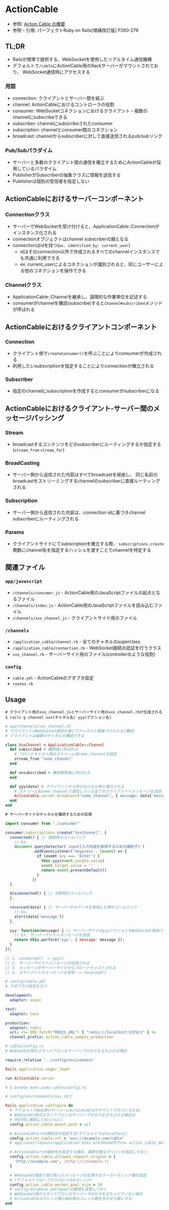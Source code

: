 # ActionCable
- 参照: [Action Cable の概要](https://railsguides.jp/action_cable_overview.html)
- 参照・引用: パーフェクトRuby on Rails[増補改訂版] P260-276

## TL;DR
- Railsが標準で提供する、WebSocketを使用したリアルタイム通信機構
- デフォルトで`/cable`にActionCable用のRackサーバーがマウントされており、
  WebSocket通信時にアクセスする

### 用語
- connection: クライアントとサーバー間を結ぶ
- channel: ActionCableにおけるコントローラの役割
- consumer: WebSocketコネクションにおけるクライアント・複数のchannelにsubscribeできる
- subscriber: channelにsubscribeされたconsumer
- subscription: channelとconsumer間のコネクション
- broadcast: channelからsubscriberに対して直接送信されるpub/subリンク

### Pub/Subパラダイム
- サーバーと多数のクライアント間の通信を確立するためにActionCableが採用しているパラダイム
- PublisherがSubscriberの抽象クラスに情報を送信する
- Publisherは個別の受信者を指定しない

## ActionCableにおけるサーバーコンポーネント
### Connectionクラス
- サーバーでWebSocketを受け付けると、ApplicationCable::Connectionがインスタンス化される
- connectionオブジェクトはchannel subscriberの親となる
- connectionはidを持つ(`ex. identified_by: current_user`)
  - idはそのconnection以外で作成されるすべてのchannelインスタンスでも共通に利用できる
  - ex. current_userによるコネクションが識別されると、同じユーザーによる他のコネクションを操作できる

### Channelクラス
- ApplicationCable::Channelを継承し、論理的な作業単位を記述する
- consumerがchannelを購読(subscribe)すると`Channel#subscribed`メソッドが呼ばれる

## ActionCableにおけるクライアントコンポーネント
### Connection
- クライアント側で`createConsumer()`を呼ぶことによりconsumerが作成される
- 利用したいsubscriptionを指定することによりconnectionが確立される

### Subscriber
- 指定のchannelにsubscriptionを作成するとconsumerがsubscriberになる

## ActionCableにおけるクライアント-サーバー間のメッセージパッシング
### Stream
- broadcastするコンテンツをどのsubscriberにルーティングするか指定する(`stream_from` `stream_for`)

### BroadCasting
- サーバー側から送信された内容はすべてbroadcastを経由し、
  同じ名前のbroadcastをストリーミングするchannelのsubscriberに直接ルーティングされる

### Subscription
- サーバー側から送信された内容は、connection idに基づきchannel subscriberにルーティングされる

### Params
- クライアントサイドにてsubscriptionを確立する際、
  `subscriptions.create`関数にchannel名を指定するハッシュを渡すことでchannelを特定する

## 関連ファイル
### `app/javascript`
- `/channels/consumer.js` - ActionCable用のJavaScriptファイルの起点となるファイル
- `/channels/index.js` - ActionCable用のJavaScriptファイルを読み込むファイル
- `/channels/xxx_channel.js` - クライアントサイド用のファイル

### `/channels`
- `/application_cable/channel.rb` - 全てのチャネルのsuperclass
- `/application_cable/connection.rb` - WebSocket接続の認証を行うクラス
- `xxx_channel.rb` - サーバーサイド用のファイル(controllerのような役割)

### `config`
- `cable.yml` - ActionCableのアダプタ設定
- `routes.rb`

## Usage
```
# クライアント用のxxx_channel.jsとサーバーサイド用のxxx_channel.rbが生成される
$ rails g channel xxx(チャネル名) yyy(アクション名)
```

```ruby
# app/channels/xxx_channel.rb
# クライアントはWebSocket通信を通じてチャネルと関連づけられる(購読)
# クライアントは複数のチャネルを購読できる

class XxxChannel < ApplicationCable::Channel
  def subscribed # 購読後に呼ばれる
    # ブロードキャスト用のストリーム名some_channelを設定
    stream_from "some_channel"
  end

  def unsubscribed # 購読解除後に呼ばれる
  end

  def yyy(data) # クライアントから呼び出された時に実行される
    # ストリーム名some_channelで通信している全てのクライアントへメッセージを送信
    ActionCable.server.broadcast("some_channel", { message: data['message'] })
  end
end
```

```js
# サーバーサイドのチャネルを購読するための処理

import consumer from "./consumer"

consumer.subscriptions.create("XxxChannel", {
  connected() { // 接続時のコールバック
    // Ex.
    document.querySelector('input[入力内容を取得するための識別子]')
            .addEventListener('keypress', (event) => {
              if (evemt.key === 'Enter') {
                this.yyy(event.targte.value)
                event.target.value = ''
                return event.preventDefault()
              }
            })
  },

  disconnected() { // 切断時のコールバック
  },

  received(data) { // サーバーからデータを受信した時のコールバック
    // Ex.
    alert(data['message'])
  },

  yyy: function(message) { // サーバーサイドのyyyアクションをWebSocket経由で呼び出す
    // Ex. サーバーサイドへメッセージを送信
    return this.perform('yyy', { message: message });
  }
});

// 1. connected() -> yyy()
// 2. サーバーサイドへメッセージが送信される
// 3. メッセージがサーバーサイドからブロードキャストされる
// 4. クライアントがメッセージを受信 -> received()
```

```yml
# config/cable.yml
# アダプタの設定を行う

development:
  adapter: async

test:
  adapter: test

production:
  adapter: redis
  url: <%= ENV.fetch("REDIS_URL") { "redis://localhost:6379/1" } %>
  channel_prefix: action_cable_sample_production
```

```ruby
# cable/config.ru
# WebSocket用のスタンドアロンなサーバープロセスを立ち上げる場合

require_relative '../config/environment'

Rails.application.eager_load!

run ActionCable.server

# $ bundle exec puma cable/config.ru
```

```ruby
# config/environments/xxx.rbで

Rails.application.configure do
  # デフォルトでWeb用のサーバーにActionCableがマウントされているため、
  # WebSocket用のスタンドアロンなサーバープロセスを立ち上げる場合は
  # 明示的に解除しておく(nil)
  config.action_cable.mount_path = nil

  # ActionCableへの接続先を設定する(デフォルトではlocalhost)
  config.action_cable.url = 'wss://example.com/cable'
  # app/views/layouts/application.html.erbのhead内で<%= action_cable_meta_tag %>を読み込んでおく

  # ActionCableへの接続先を設定する場合、接続可能なオリジンを指定しておく
  config.action_cable.allowed_request_origins = [
    'http://example.com', /http:\/\/example.*/
  ]

  # WebSocket経由で受け取ったメッセージを処理するワーカースレッド数の設定
  # (デフォルトでは一プロセスにつき4スレッド)
  config.action_cable.worker_pool_size = 10
  # config/database.ymlのpoolの数値も変更しておく
  # WebSocket用のスタンドアロンなサーバープロセスを立ち上げていない場合
  # ActionCableのスレッド数とWeb用のスレッド数を合わせた数にする
end
```
